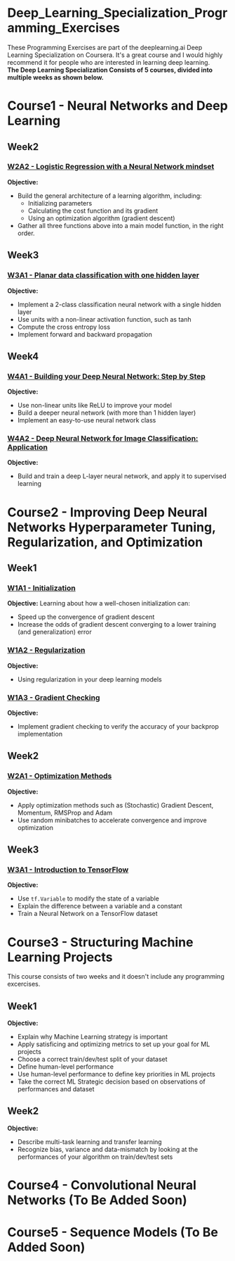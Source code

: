 # Deep_Learning_Specialization_Programming_Exercises
These Programming Exercises are part of the deeplearning.ai Deep Learning Specialization on Coursera. It's a great course and I would highly recommend it for people who are interested in learning deep learning.<br>
**The Deep Learning Specialization Consists of 5 courses, divided into multiple weeks as shown below.**

# Course1 - Neural Networks and Deep Learning
## Week2
### [W2A2 - Logistic Regression with a Neural Network mindset](https://github.com/w-sliman/Deep_Learning_Specialization_Programming_Exercises/blob/main/Course%201%20Neural%20Networks%20and%20Deep%20Learning/Week2/W2A2/Logistic_Regression_with_a_Neural_Network_mindset.ipynb)
**Objective:**
- Build the general architecture of a learning algorithm, including:
    - Initializing parameters
    - Calculating the cost function and its gradient
    - Using an optimization algorithm (gradient descent) 
- Gather all three functions above into a main model function, in the right order.
## Week3
### [W3A1 - Planar data classification with one hidden layer](https://github.com/w-sliman/Deep_Learning_Specialization_Programming_Exercises/blob/main/Course%201%20Neural%20Networks%20and%20Deep%20Learning/Week3/W3A1/Planar_data_classification_with_one_hidden_layer.ipynb)
**Objective:**
- Implement a 2-class classification neural network with a single hidden layer
- Use units with a non-linear activation function, such as tanh
- Compute the cross entropy loss
- Implement forward and backward propagation
## Week4
### [W4A1 - Building your Deep Neural Network: Step by Step](https://github.com/w-sliman/Deep_Learning_Specialization_Programming_Exercises/blob/main/Course%201%20Neural%20Networks%20and%20Deep%20Learning/Week4/W4A1/Building_your_Deep_Neural_Network_Step_by_Step.ipynb)
**Objective:**
- Use non-linear units like ReLU to improve your model
- Build a deeper neural network (with more than 1 hidden layer)
- Implement an easy-to-use neural network class

### [W4A2 - Deep Neural Network for Image Classification: Application](https://github.com/w-sliman/Deep_Learning_Specialization_Programming_Exercises/blob/main/Course%201%20Neural%20Networks%20and%20Deep%20Learning/Week4/W4A2/Deep%20Neural%20Network%20-%20Application.ipynb)
**Objective:**
- Build and train a deep L-layer neural network, and apply it to supervised learning

# Course2 - Improving Deep Neural Networks Hyperparameter Tuning, Regularization, and Optimization
## Week1
### [W1A1 - Initialization](https://github.com/w-sliman/Deep_Learning_Specialization_Programming_Exercises/blob/main/Course%202%20Improving%20Deep%20Neural%20Networks%20Hyperparameter%20Tuning%2C%20Regularization%2C%20and%20Optimization/week1/W1A1/Initialization.ipynb)
**Objective:**
Learning about how a well-chosen initialization can:
- Speed up the convergence of gradient descent
- Increase the odds of gradient descent converging to a lower training (and generalization) error

### [W1A2 - Regularization](https://github.com/w-sliman/Deep_Learning_Specialization_Programming_Exercises/blob/main/Course%202%20Improving%20Deep%20Neural%20Networks%20Hyperparameter%20Tuning%2C%20Regularization%2C%20and%20Optimization/week1/W1A2/Regularization.ipynb)
**Objective:**
- Using regularization in your deep learning models

### [W1A3 - Gradient Checking](https://github.com/w-sliman/Deep_Learning_Specialization_Programming_Exercises/blob/main/Course%202%20Improving%20Deep%20Neural%20Networks%20Hyperparameter%20Tuning%2C%20Regularization%2C%20and%20Optimization/week1/W1A3/Gradient_Checking.ipynb)
**Objective:**
- Implement gradient checking to verify the accuracy of your backprop implementation

## Week2
### [W2A1 - Optimization Methods](https://github.com/w-sliman/Deep_Learning_Specialization_Programming_Exercises/blob/main/Course%202%20Improving%20Deep%20Neural%20Networks%20Hyperparameter%20Tuning%2C%20Regularization%2C%20and%20Optimization/week2/W2A1/Optimization_methods.ipynb)
**Objective:**
- Apply optimization methods such as (Stochastic) Gradient Descent, Momentum, RMSProp and Adam
- Use random minibatches to accelerate convergence and improve optimization

## Week3
### [W3A1 - Introduction to TensorFlow](https://github.com/w-sliman/Deep_Learning_Specialization_Programming_Exercises/blob/main/Course%202%20Improving%20Deep%20Neural%20Networks%20Hyperparameter%20Tuning%2C%20Regularization%2C%20and%20Optimization/week3/W3A1/Tensorflow_introduction.ipynb)
**Objective:**
- Use `tf.Variable` to modify the state of a variable
- Explain the difference between a variable and a constant
- Train a Neural Network on a TensorFlow dataset

# Course3 - Structuring Machine Learning Projects
This course consists of two weeks and it doesn't include any programming excercises.
## Week1
**Objective:**
- Explain why Machine Learning strategy is important
- Apply satisficing and optimizing metrics to set up your goal for ML projects
- Choose a correct train/dev/test split of your dataset
- Define human-level performance
- Use human-level performance to define key priorities in ML projects
- Take the correct ML Strategic decision based on observations of performances and dataset

## Week2
**Objective:**
- Describe multi-task learning and transfer learning
- Recognize bias, variance and data-mismatch by looking at the performances of your algorithm on train/dev/test sets

# Course4 - Convolutional Neural Networks (To Be Added Soon)

# Course5 - Sequence Models (To Be Added Soon)

